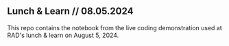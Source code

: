 ## Lunch & Learn // 08.05.2024

This repo contains the notebook from the live coding demonstration used at RAD's lunch & learn on August 5, 2024. 